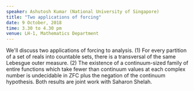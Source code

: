 ```yaml
---
speaker: Ashutosh Kumar (National University of Singapore)
title: "Two applications of forcing"
date: 9 October, 2018
time: 3.30 to 4.30 pm
venue: LH-1, Mathematics Department
---
```


We'll discuss two applications of forcing to analysis. (1) For every partition of a set of reals into countable sets, there is a transversal of the same Lebesgue outer measure. (2) The existence of a continuum-sized family of entire functions which take fewer than continuum values at each complex number is undecidable in ZFC plus the negation of the continuum hypothesis. Both results are joint work with Saharon Shelah.
